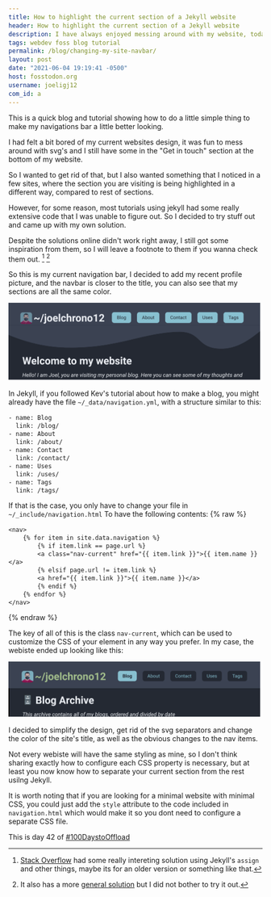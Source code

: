 ```yaml
---
title: How to highlight the current section of a Jekyll website 
header: How to highlight the current section of a Jekyll website 
description: I have always enjoyed messing around with my website, today its not different, I decided to fix some stuff and add a nice detail to my navigation bar
tags: webdev foss blog tutorial 
permalink: /blog/changing-my-site-navbar/ 
layout: post 
date: "2021-06-04 19:19:41 -0500" 
host: fosstodon.org 
username: joeligj12 
com_id: a 
--- 
```


This is a quick blog and tutorial showing how to do a little simple thing to
make my navigations bar a little better looking.

I had felt a bit bored of my current websites design, it was fun to mess around
with svg's and I still have some in the "Get in touch" section at the bottom of
my website.

So I wanted to get rid of that, but I also wanted something that I noticed in a
few sites, where the section you are visiting is being highlighted in a
different way, compared to rest of sections. 

However, for some reason, most tutorials using jekyll had some really extensive
code that I was unable to figure out. So I decided to try stuff out and came up
with my own solution.

Despite the solutions online didn't work right away, I still got some
inspiration from them, so I will leave a footnote to them if you wanna check
them out. [^1] [^2]

So this is my current navigation bar, I decided to add my recent profile
picture, and the navbar is closer to the title, you can also see that my
sections are all the same color.

![My navbar before the changes](/assets/img/blogs/2021-06-04-nav-before.webp)

In Jekyll, if you followed Kev's tutorial about how to make a blog, you might
already have the file `~/_data/navigation.yml`, with a structure similar to
this:

```
- name: Blog
  link: /blog/
- name: About
  link: /about/
- name: Contact
  link: /contact/
- name: Uses
  link: /uses/
- name: Tags
  link: /tags/
```

If that is the case, you only have to change your file in
`~/_include/navigation.html` To have the following contents:
{% raw %}
```
<nav>
    {% for item in site.data.navigation %}
        {% if item.link == page.url %}
        <a class="nav-current" href="{{ item.link }}">{{ item.name }}</a>
        {% elsif page.url != item.link %}
        <a href="{{ item.link }}">{{ item.name }}</a>
        {% endif %}
    {% endfor %}
</nav>
```
{% endraw %}

The key of all of this is the class `nav-current`, which can be used to
customize the CSS of your element in any way you prefer. In my case, the webiste
ended up looking like this:

![My navbar before the changes](/assets/img/blogs/2021-06-04-nav-after.webp)

I decided to simplify the design, get rid of the svg separators and change the
color of the site's title, as well as the obvious changes to the nav items.

Not every webiste will have the same styling as mine, so I don't think sharing
exactly how to configure each CSS property is necessary, but at least you now
know how to separate your current section from the rest usilng Jekyll.

It is worth noting that if you are looking for a minimal website with minimal
CSS, you could just add the `style` attribute to the code included in
`navigation.html` which would make it so you dont need to configure a separate
CSS file.

This is day 42 of [#100DaystoOffload](https://100DaystoOffload.com)



[^1]: [Stack Overflow](https://stackoverflow.com/questions/8340170/jekyll-automatically-highlight-current-tab-in-menu-bar) had some really intereting solution using Jekyll's `assign` and other things, maybe its for an older version or something like that.
[^2]: It also has a more [general solution](https://stackoverflow.com/questions/4626431/highlight-the-navigation-menu-for-the-current-page)  but I did not bother to try it out.
